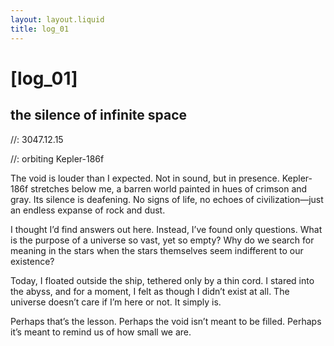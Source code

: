 ```yaml
---
layout: layout.liquid
title: log_01
---
```


# [log_01]

## the silence of infinite space

//: 3047.12.15

//: orbiting Kepler-186f

The void is louder than I expected. Not in sound, but in presence. Kepler-186f stretches below me, a barren world painted in hues of crimson and gray. Its silence is deafening. No signs of life, no echoes of civilization—just an endless expanse of rock and dust.

I thought I’d find answers out here. Instead, I’ve found only questions. What is the purpose of a universe so vast, yet so empty? Why do we search for meaning in the stars when the stars themselves seem indifferent to our existence?

Today, I floated outside the ship, tethered only by a thin cord. I stared into the abyss, and for a moment, I felt as though I didn’t exist at all. The universe doesn’t care if I’m here or not. It simply is.

Perhaps that’s the lesson. Perhaps the void isn’t meant to be filled. Perhaps it’s meant to remind us of how small we are.